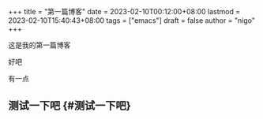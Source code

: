 +++
title = "第一篇博客"
date = 2023-02-10T00:12:00+08:00
lastmod = 2023-02-10T15:40:43+08:00
tags = ["emacs"]
draft = false
author = "nigo"
+++

这是我的第一篇博客

好吧

有一点


## 测试一下吧 {#测试一下吧}
